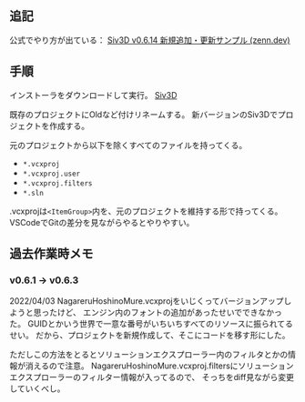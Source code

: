 ## 追記
公式でやり方が出ている：
[Siv3D v0.6.14 新規追加・更新サンプル (zenn.dev)](https://zenn.dev/reputeless/scraps/4d973fd3bd10b0#comment-fd6585920f0136)

## 手順
インストーラをダウンロードして実行。
[Siv3D](https://siv3d.github.io/ja-jp/)

既存のプロジェクトにOldなど付けリネームする。
新バージョンのSiv3Dでプロジェクトを作成する。

元のプロジェクトから以下を除くすべてのファイルを持ってくる。
- `*.vcxproj`
- `*.vcxproj.user`
- `*.vcxproj.filters`
- `*.sln`

.vcxprojは`<ItemGroup>`内を、元のプロジェクトを維持する形で持ってくる。
VSCodeでGitの差分を見ながらやるとやりやすい。

## 過去作業時メモ
### v0.6.1 → v0.6.3
2022/04/03
NagareruHoshinoMure.vcxprojをいじくってバージョンアップしようと思ったけど、
エンジン内のフォントの追加があったせいでできなかった。
GUIDとかいう世界で一意な番号がいちいちすべてのリソースに振られてるせい。
だから、プロジェクトを新規作成して、そこにコードを移す形にした。

ただしこの方法をとるとソリューションエクスプローラー内のフィルタとかの情報が消えるので注意。
NagareruHoshinoMure.vcxproj.filtersにソリューションエクスプローラーのフィルター情報が入ってるので、
そっちをdiff見ながら変更していくべし。
